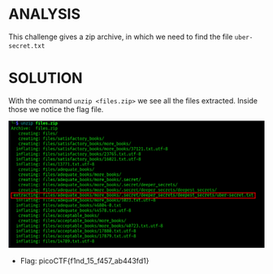 # ANALYSIS
This challenge gives a zip archive, in which we need to find the file `uber-secret.txt`  
  

# SOLUTION
With the command `unzip <files.zip>` we see all the files extracted. Inside those we notice the flag file.  
  

![](assets/solve.png)  
  

* Flag: picoCTF{f1nd_15_f457_ab443fd1}

